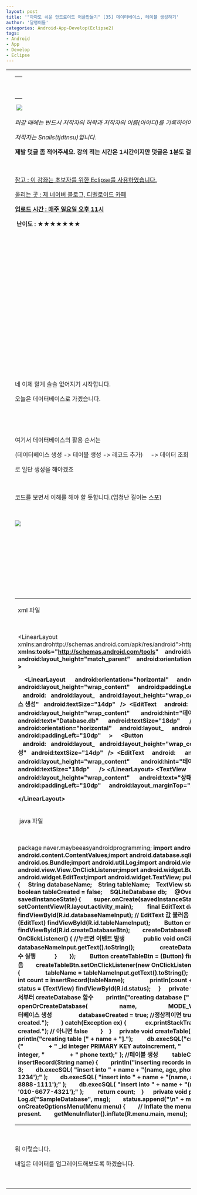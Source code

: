 ```yaml
---
layout: post
title: '"아마도 쉬운 안드로이드 어플만들기" [35] 데이터베이스, 테이블 생성하기'
author: '달팽이들'
categories: Android-App-Develop(Eclipse2)
tags:
- Android
- App
- Develop
- Eclipse
---
```



<script> location.href='https://cafe.naver.com/develoid/349019' ; </script>

<table    ><tbody><tr><td ></td><td ><table ><tbody><tr><td  valign="bottom"><p>&nbsp;</p></td></tr></tbody></table><p><p><p><i></i>&nbsp;<img src="https://dthumb-phinf.pstatic.net/?src=%22http%3A%2F%2Fpostfiles3.naver.net%2F20130523_178%2Ftjdtnsu_1369283538974akCh1_JPEG%2Fand.jpg%3Ftype%3Dw2%22&amp;type=cafe_wa740"></p><i></i><p><i><i>퍼갈 때에는 반드시 저작자의 허락과 저작자의 이름(아이디)를 기록하어야 합니다.</i></i></p><p><i>저작자는 Snails(tjdtnsu)입니다.</i></p><p><strong>제발 덧글 좀 적어주세요. 강의 적는 시간은 1시간이지만 덧글은 1분도 걸리지 않습니다.</strong></p><p>&nbsp;</p><p><u>참고 : 이 강좌는 초보자를 위한 Eclipse를 사용하였습니다.</u></p><p><u>올리는 곳 : 제 네이버 블로그, 디벨로이드 카페</u></p><p><u><strong>업로드 시간 : 매주 일요일 오후 11시</strong></u><p></p><p>&nbsp;<strong>난이도 : ★★★★★★★</strong>﻿﻿</p><p>﻿</p><p>﻿</p><p>﻿</p><p>﻿</p><p>﻿</p><p>﻿</p><p>﻿</p><p>﻿</p><p>﻿</p><p>﻿</p><p></p><p>&nbsp;</p><p>﻿네 이제 할게 슬슬 없어지기 시작합니다.&nbsp;</p><p>오늘은 데이터베이스로 가겠습니다.&nbsp;</p><p>﻿&nbsp;</p><p>﻿&nbsp;</p><p>﻿여기서 데이터베이스의 활용 순서는&nbsp;</p><p>(데이터베이스&nbsp;생성 -&gt; 테이블 생성 -&gt; 레코드 추가)&nbsp;&nbsp;&nbsp;&nbsp; -&gt; 데이터 조회﻿&nbsp;</p><p>로 일단 생성을 해야겠죠</p><p>&nbsp;</p><p>코드를 보면서 이해를 해야 할 듯합니다.(엄청난 길이는 스포)</p><p>&nbsp;</p><p><img src="https://dthumb-phinf.pstatic.net/?src=%22http%3A%2F%2Fblogfiles.naver.net%2F20131201_11%2Ftjdtnsu_1385902205236nlSnF_PNG%2F%25C1%25A6%25B8%25F1_%25BE%25F8%25C0%25BD.png%22&amp;type=cafe_wa740"></p><p>&nbsp;</p><p>&nbsp;</p><p></p><p>&nbsp;</p><p>&nbsp;</p><p>&nbsp;</p><p></p><table><tbody><tr><td ><p>xml&nbsp;파일&nbsp; </p><p>&nbsp;</p><p>&lt;LinearLayout xmlns:androhttp://schemas.android.com/apk/res/android">http://schemas.android.com/apk/res/android</a>"<b>&nbsp;&nbsp;&nbsp; xmlns:tools="<a href="http://schemas.android.com/tools">http://schemas.android.com/tools</a>"<b>&nbsp;&nbsp;&nbsp; android:layout_<b>&nbsp;&nbsp;&nbsp; android:layout_height="match_parent"<b>&nbsp;&nbsp;&nbsp; android:orientation="vertical"<b>&nbsp;&nbsp;&nbsp; android:paddingTop="10dp" &gt;</p><p>&nbsp;&nbsp;&nbsp; &lt;LinearLayout <b>&nbsp;&nbsp;&nbsp;&nbsp; android:orientation="horizontal"<b>&nbsp;&nbsp;&nbsp;&nbsp; android:layout_<b>&nbsp;&nbsp;&nbsp;&nbsp; android:layout_height="wrap_content"<b>&nbsp;&nbsp;&nbsp;&nbsp; android:paddingLeft="10dp"<b>&nbsp;&nbsp;&nbsp;&nbsp; &gt;<b>&nbsp;&nbsp;&nbsp; &nbsp;&lt;Button <b>&nbsp;&nbsp;&nbsp;android:<b>&nbsp;&nbsp;&nbsp;android:layout_<b>&nbsp;&nbsp;&nbsp;android:layout_height="wrap_content"<b>&nbsp;&nbsp;&nbsp;android:<b>&nbsp;&nbsp;&nbsp;android:text="데이터베이스 생성"<b>&nbsp;&nbsp;&nbsp;android:textSize="14dp"<b>&nbsp;&nbsp;&nbsp;/&gt;<b>&nbsp;&nbsp;&lt;EditText&nbsp; <b>&nbsp;&nbsp;&nbsp;android:<b>&nbsp;&nbsp;&nbsp;&nbsp;&nbsp; android:layout_ <b>&nbsp;&nbsp;&nbsp;&nbsp;&nbsp; android:layout_height="wrap_content" <b>&nbsp;&nbsp;&nbsp;&nbsp;&nbsp; android:hint="데이터베이스 이름 입력"<b>&nbsp;&nbsp;&nbsp;&nbsp;&nbsp; android:text="Database.db"<b>&nbsp;&nbsp;&nbsp;&nbsp;&nbsp; android:textSize="18dp"<b>&nbsp;&nbsp;&nbsp;&nbsp;&nbsp; /&gt;<b>&nbsp;&lt;/LinearLayout&gt;<b>&nbsp;&lt;LinearLayout <b>&nbsp;&nbsp;&nbsp;&nbsp; android:orientation="horizontal"<b>&nbsp;&nbsp;&nbsp;&nbsp; android:layout_<b>&nbsp;&nbsp;&nbsp;&nbsp; android:layout_height="wrap_content"<b>&nbsp;&nbsp;&nbsp;&nbsp; android:paddingLeft="10dp"<b>&nbsp;&nbsp;&nbsp;&nbsp; &gt;<b>&nbsp;&nbsp;&nbsp; &nbsp;&lt;Button <b>&nbsp;&nbsp;&nbsp;android:<b>&nbsp;&nbsp;&nbsp;android:layout_<b>&nbsp;&nbsp;&nbsp;android:layout_height="wrap_content"<b>&nbsp;&nbsp;&nbsp;android:<b>&nbsp;&nbsp;&nbsp;android:text="테이블 생성"<b>&nbsp;&nbsp;&nbsp;android:textSize="14dp"<b>&nbsp;&nbsp;&nbsp;/&gt;<b>&nbsp;&nbsp;&lt;EditText&nbsp; <b>&nbsp;&nbsp;&nbsp;android:<b>&nbsp;&nbsp;&nbsp;&nbsp;&nbsp; android:layout_ <b>&nbsp;&nbsp;&nbsp;&nbsp;&nbsp; android:layout_height="wrap_content" <b>&nbsp;&nbsp;&nbsp;&nbsp;&nbsp; android:hint="테이블 이름 입력"<b>&nbsp;&nbsp;&nbsp;&nbsp;&nbsp; android:text="Table1"<b>&nbsp;&nbsp;&nbsp;&nbsp;&nbsp; android:textSize="18dp"<b>&nbsp;&nbsp;&nbsp;&nbsp;&nbsp; /&gt;<b>&nbsp;&lt;/LinearLayout&gt;<b>&nbsp;&lt;TextView&nbsp; <b>&nbsp;&nbsp;android:<b>&nbsp;&nbsp;&nbsp;&nbsp; android:layout_ <b>&nbsp;&nbsp;&nbsp;&nbsp; android:layout_height="wrap_content" <b>&nbsp;&nbsp;&nbsp;&nbsp; android:text="상태 : "<b>&nbsp;&nbsp;&nbsp;&nbsp; android:textSize="14dp"<b>&nbsp;&nbsp;&nbsp;&nbsp; android:paddingLeft="10dp"<b>&nbsp;&nbsp;&nbsp;&nbsp; android:layout_marginTop="10dp"<b>&nbsp;&nbsp;&nbsp;&nbsp; /&gt;</p><p>&lt;/LinearLayout&gt;<b>&nbsp;&nbsp;</p></td></tr><tr><td ><p>&nbsp;java 파일</p><p>&nbsp;</p><p>package naver.maybeeasyandroidprogramming;<b>&nbsp;<b>import android.app.Activity;<b>import android.content.ContentValues;<b>import android.database.sqlite.SQLiteDatabase;<b>import android.os.Bundle;<b>import android.util.Log;<b>import android.view.Menu;<b>import android.view.View;<b>import android.view.View.OnClickListener;<b>import android.widget.Button;<b>import android.widget.EditText;<b>import android.widget.TextView;<b>&nbsp;<b>public class MainActivity extends Activity {<b>&nbsp;<b>&nbsp;&nbsp;&nbsp; String databaseName;<b>&nbsp;&nbsp;&nbsp; String tableName;<b>&nbsp;&nbsp;&nbsp; TextView status;<b>&nbsp;&nbsp;&nbsp; boolean databaseCreated = false;<b>&nbsp;&nbsp;&nbsp; boolean tableCreated = false;<b>&nbsp;<b>&nbsp;&nbsp;&nbsp; SQLiteDatabase db;<b>&nbsp;<b>&nbsp;&nbsp;&nbsp; @Override<b>&nbsp;&nbsp;&nbsp; public void onCreate(Bundle savedInstanceState) {<b>&nbsp;&nbsp;&nbsp;&nbsp;&nbsp;&nbsp;&nbsp; super.onCreate(savedInstanceState);<b>&nbsp;&nbsp;&nbsp;&nbsp;&nbsp;&nbsp;&nbsp; setContentView(R.layout.activity_main);<b>&nbsp;<b>&nbsp;&nbsp;&nbsp;&nbsp;&nbsp;&nbsp;&nbsp; final EditText databaseNameInput = (EditText) findViewById(R.id.databaseNameInput); // EditText&nbsp;값 불러옴<b>&nbsp;&nbsp;&nbsp;&nbsp;&nbsp;&nbsp;&nbsp; final EditText tableNameInput = (EditText) findViewById(R.id.tableNameInput);<b>&nbsp;<b>&nbsp;&nbsp;&nbsp;&nbsp;&nbsp;&nbsp;&nbsp; Button createDatabaseBtn = (Button) findViewById(R.id.createDatabaseBtn);<b>&nbsp;&nbsp;&nbsp;&nbsp;&nbsp;&nbsp;&nbsp; createDatabaseBtn.setOnClickListener(new OnClickListener() { //누르면 이벤트 발생<b>&nbsp;&nbsp;&nbsp;&nbsp;&nbsp;&nbsp;&nbsp;&nbsp;&nbsp;&nbsp;&nbsp; public void onClick(View v) {<b>&nbsp;&nbsp;&nbsp;&nbsp;&nbsp;&nbsp;&nbsp;&nbsp;&nbsp;&nbsp;&nbsp;&nbsp;&nbsp;&nbsp;&nbsp; databaseName = databaseNameInput.getText().toString();<b>&nbsp;&nbsp;&nbsp;&nbsp;&nbsp;&nbsp;&nbsp;&nbsp;&nbsp;&nbsp;&nbsp;&nbsp;&nbsp;&nbsp;&nbsp; createDatabase(databaseName); //&nbsp;createDatabase함수 실행<b>&nbsp;&nbsp;&nbsp;&nbsp;&nbsp;&nbsp;&nbsp;&nbsp;&nbsp;&nbsp;&nbsp; }<b>&nbsp;&nbsp;&nbsp;&nbsp;&nbsp;&nbsp;&nbsp; });<b>&nbsp;<b>&nbsp;&nbsp;&nbsp;&nbsp;&nbsp;&nbsp;&nbsp; Button createTableBtn = (Button) findViewById(R.id.createTableBtn); // 위와 같음<b>&nbsp;&nbsp;&nbsp;&nbsp;&nbsp;&nbsp;&nbsp; createTableBtn.setOnClickListener(new OnClickListener() {<b>&nbsp;&nbsp;&nbsp;&nbsp;&nbsp;&nbsp;&nbsp;&nbsp;&nbsp;&nbsp;&nbsp; public void onClick(View v) {<b>&nbsp;&nbsp;&nbsp;&nbsp;&nbsp;&nbsp;&nbsp;&nbsp;&nbsp;&nbsp;&nbsp;&nbsp;&nbsp;&nbsp;&nbsp; tableName = tableNameInput.getText().toString();<b>&nbsp;&nbsp;&nbsp;&nbsp;&nbsp;&nbsp;&nbsp;&nbsp;&nbsp;&nbsp;&nbsp;&nbsp;&nbsp;&nbsp;&nbsp; createTable(tableName);<b>&nbsp;&nbsp;&nbsp;&nbsp;&nbsp;&nbsp;&nbsp;&nbsp;&nbsp;&nbsp;&nbsp;&nbsp;&nbsp;&nbsp;&nbsp; int count = insertRecord(tableName);<b>&nbsp;&nbsp;&nbsp;&nbsp;&nbsp;&nbsp;&nbsp;&nbsp;&nbsp;&nbsp;&nbsp;&nbsp;&nbsp;&nbsp;&nbsp; println(count + " records inserted.");<b>&nbsp;&nbsp;&nbsp;&nbsp;&nbsp;&nbsp;&nbsp;&nbsp;&nbsp;&nbsp;&nbsp; }<b>&nbsp;&nbsp;&nbsp;&nbsp;&nbsp;&nbsp;&nbsp; });<b>&nbsp;<b>&nbsp;&nbsp;&nbsp;&nbsp;&nbsp;&nbsp;&nbsp; status = (TextView) findViewById(R.id.status);<b>&nbsp;<b>&nbsp;&nbsp;&nbsp; }<b>&nbsp;<b>&nbsp;&nbsp;&nbsp; private void createDatabase(String name) {&nbsp; //여기서부터 createDatabase 함수<b>&nbsp;&nbsp;&nbsp;&nbsp;&nbsp;&nbsp;&nbsp; println("creating database [" + name + "].");<b>&nbsp;<b>&nbsp;&nbsp;&nbsp;&nbsp;&nbsp;&nbsp;&nbsp; try {<b>&nbsp;&nbsp;&nbsp;&nbsp;&nbsp;&nbsp;&nbsp;&nbsp;&nbsp;&nbsp;&nbsp; db = openOrCreateDatabase(<b>&nbsp;&nbsp;&nbsp;&nbsp;&nbsp;&nbsp;&nbsp;&nbsp;&nbsp;&nbsp;&nbsp;&nbsp;&nbsp;&nbsp;&nbsp;&nbsp;&nbsp;&nbsp;&nbsp; name,<b>&nbsp;&nbsp;&nbsp;&nbsp;&nbsp;&nbsp;&nbsp;&nbsp;&nbsp;&nbsp;&nbsp;&nbsp;&nbsp;&nbsp;&nbsp;&nbsp;&nbsp;&nbsp;&nbsp; MODE_WORLD_WRITEABLE,<b>&nbsp;&nbsp;&nbsp;&nbsp;&nbsp;&nbsp;&nbsp;&nbsp;&nbsp;&nbsp;&nbsp;&nbsp;&nbsp;&nbsp;&nbsp;&nbsp;&nbsp;&nbsp;&nbsp; null); //데이터베이스 생성<b>&nbsp;&nbsp;&nbsp;&nbsp; <b>&nbsp;&nbsp;&nbsp;&nbsp;&nbsp;&nbsp;&nbsp;&nbsp;&nbsp;&nbsp;&nbsp; databaseCreated = true;&nbsp;//정상적이면&nbsp;true<b>&nbsp;&nbsp;&nbsp;&nbsp;&nbsp;&nbsp;&nbsp;&nbsp;&nbsp;&nbsp;&nbsp; println("database is created.");<b>&nbsp;&nbsp;&nbsp;&nbsp;&nbsp;&nbsp;&nbsp; } catch(Exception ex) {<b>&nbsp;&nbsp;&nbsp;&nbsp;&nbsp;&nbsp;&nbsp;&nbsp;&nbsp;&nbsp;&nbsp; ex.printStackTrace();<b>&nbsp;&nbsp;&nbsp;&nbsp;&nbsp;&nbsp;&nbsp;&nbsp;&nbsp;&nbsp;&nbsp; println("database is not created."); // 아니면 false<b>&nbsp;&nbsp;&nbsp;&nbsp;&nbsp;&nbsp;&nbsp; }<b>&nbsp;&nbsp;&nbsp; }<b>&nbsp;<b>&nbsp;&nbsp;&nbsp; private void createTable(String name) { //여기서부터 createTable<b>&nbsp;&nbsp;&nbsp;&nbsp;&nbsp;&nbsp;&nbsp; println("creating table [" + name + "].");<b>&nbsp;<b>&nbsp;&nbsp;&nbsp;&nbsp;&nbsp;&nbsp;&nbsp; db.execSQL("create table if not exists " + name + "("<b>&nbsp;&nbsp;&nbsp;&nbsp;&nbsp;&nbsp;&nbsp;&nbsp;&nbsp;&nbsp;&nbsp;&nbsp;&nbsp;&nbsp;&nbsp; + " _id integer PRIMARY KEY autoincrement, "<b>&nbsp;&nbsp;&nbsp;&nbsp;&nbsp;&nbsp;&nbsp;&nbsp;&nbsp;&nbsp;&nbsp;&nbsp;&nbsp;&nbsp;&nbsp; + " name text, "<b>&nbsp;&nbsp;&nbsp;&nbsp;&nbsp;&nbsp;&nbsp;&nbsp;&nbsp;&nbsp;&nbsp;&nbsp;&nbsp;&nbsp;&nbsp; + " age integer, "<b>&nbsp;&nbsp;&nbsp;&nbsp;&nbsp;&nbsp;&nbsp;&nbsp;&nbsp;&nbsp;&nbsp;&nbsp;&nbsp;&nbsp;&nbsp; + " phone text);" ); //테이블 생성<b>&nbsp;<b>&nbsp;&nbsp;&nbsp;&nbsp;&nbsp;&nbsp;&nbsp; tableCreated = true;<b>&nbsp;&nbsp;&nbsp; }<b>&nbsp;<b>&nbsp;&nbsp;&nbsp; private int insertRecord(String name) {<b>&nbsp;&nbsp;&nbsp;&nbsp;&nbsp;&nbsp;&nbsp; println("inserting records into table " + name + ".");<b>&nbsp;<b>&nbsp;&nbsp;&nbsp;&nbsp;&nbsp;&nbsp;&nbsp; int count = 3;<b>&nbsp;&nbsp;&nbsp;&nbsp;&nbsp;&nbsp;&nbsp; db.execSQL( "insert into " + name + "(name, age, phone) values ('John', 20, '010-7788-1234');" );<b>&nbsp;&nbsp;&nbsp;&nbsp;&nbsp;&nbsp;&nbsp; db.execSQL( "insert into " + name + "(name, age, phone) values ('Mike', 35, '010-8888-1111');" );<b>&nbsp;&nbsp;&nbsp;&nbsp;&nbsp;&nbsp;&nbsp; db.execSQL( "insert into " + name + "(name, age, phone) values ('Sean', 26, '010-6677-4321');" );<b>&nbsp;<b>&nbsp;&nbsp;&nbsp;&nbsp;&nbsp;&nbsp;&nbsp; return count;<b>&nbsp;&nbsp;&nbsp; }<b>&nbsp;<b>&nbsp;<b>&nbsp;&nbsp;&nbsp; private void println(String msg) {<b>&nbsp;&nbsp;&nbsp;&nbsp;&nbsp;&nbsp;&nbsp; Log.d("SampleDatabase", msg);<b>&nbsp;&nbsp;&nbsp;&nbsp;&nbsp;&nbsp;&nbsp; status.append("\n" + msg);<b>&nbsp;<b>&nbsp;&nbsp;&nbsp; }<b>&nbsp;<b>&nbsp;<b>&nbsp;&nbsp;&nbsp; @Override<b>&nbsp;&nbsp;&nbsp; public boolean onCreateOptionsMenu(Menu menu) {<b>&nbsp;&nbsp;&nbsp;&nbsp;&nbsp;&nbsp;&nbsp; // Inflate the menu; this adds items to the action bar if it is present.<b>&nbsp;&nbsp;&nbsp;&nbsp;&nbsp;&nbsp;&nbsp; getMenuInflater().inflate(R.menu.main, menu);<b>&nbsp;&nbsp;&nbsp;&nbsp;&nbsp;&nbsp;&nbsp; return true;<b>&nbsp;&nbsp;&nbsp; }<b>&nbsp;&nbsp;&nbsp;&nbsp; <b>}<b>&nbsp;<b>&nbsp;</p></td></tr></tbody></table><p>&nbsp;</p><p>뭐 이렇습니다.</p><p>내일은 데이터를 업그레이드해보도록 하겠습니다.</p><p></p><p>&nbsp;</p><p></p></p></p></td></tr></tbody></table>
